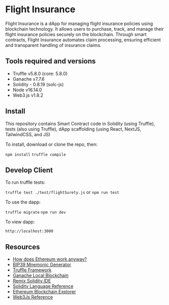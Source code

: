 # Flight Insurance

Flight Insurance is a dApp for managing flight insurance policies using blockchain technology. It allows users to purchase, track, and manage their flight insurance policies securely on the blockchain. Through smart contracts, Flight Insurance automates claim processing, ensuring efficient and transparent handling of insurance claims. 

## Tools required and versions

* Truffle v5.8.0 (core: 5.8.0)
* Ganache v7.7.6
* Solidity - 0.8.19 (solc-js)
* Node v16.14.0
* Web3.js v1.8.2

## Install

This repository contains Smart Contract code in Solidity (using Truffle), tests (also using Truffle), dApp scaffolding (using React, NextJS, TailwindCSS, and JS)

To install, download or clone the repo, then:

`npm install`
`truffle compile`

## Develop Client

To run truffle tests:

`truffle test ./test/flightSurety.js` or `npm run test`

To use the dapp:

`truffle migrate`
`npm run dev`

To view dapp:

`http://localhost:3000`


## Resources

* [How does Ethereum work anyway?](https://medium.com/@preethikasireddy/how-does-ethereum-work-anyway-22d1df506369)
* [BIP39 Mnemonic Generator](https://iancoleman.io/bip39/)
* [Truffle Framework](http://truffleframework.com/)
* [Ganache Local Blockchain](http://truffleframework.com/ganache/)
* [Remix Solidity IDE](https://remix.ethereum.org/)
* [Solidity Language Reference](http://solidity.readthedocs.io/en/v0.4.24/)
* [Ethereum Blockchain Explorer](https://etherscan.io/)
* [Web3Js Reference](https://github.com/ethereum/wiki/wiki/JavaScript-API)